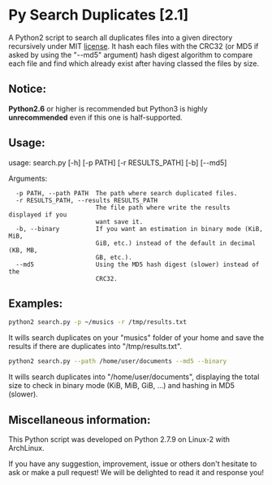 Py Search Duplicates [2.1]
==========================
A Python2 script to search all duplicates files into a given directory recursively under MIT [license](./LICENSE).
It hash each files with the CRC32 (or MD5 if asked by using the "--md5" argument)
hash digest algorithm to compare each file and find which already exist after having classed the files by size.

Notice:
-------
__Python2.6__ or higher is recommended but Python3 is highly __unrecommended__ even if this one is half-supported.

Usage:
--------------
usage: search.py [-h] [-p PATH] [-r RESULTS_PATH] [-b] [--md5]

Arguments:
```
  -p PATH, --path PATH  The path where search duplicated files.
  -r RESULTS_PATH, --results RESULTS_PATH
                        The file path where write the results displayed if you
                        want save it.
  -b, --binary          If you want an estimation in binary mode (KiB, MiB,
                        GiB, etc.) instead of the default in decimal (KB, MB,
                        GB, etc.).
  --md5                 Using the MD5 hash digest (slower) instead of the
                        CRC32.
```

Examples:
---------
```bash
python2 search.py -p ~/musics -r /tmp/results.txt
```
It wills search duplicates on your "musics" folder of your home and save the results
if there are duplicates into "/tmp/results.txt".

```bash
python2 search.py --path /home/user/documents --md5 --binary
```
It wills search duplicates into "/home/user/documents",
displaying the total size to check in binary mode (KiB, MiB, GiB, ...) and hashing in MD5 (slower).

Miscellaneous information:
--------------------------
This Python script was developed on Python 2.7.9 on Linux-2 with ArchLinux.

If you have any suggestion, improvement, issue or others don't hesitate to ask or make a pull request!
We will be delighted to read it and response you!
